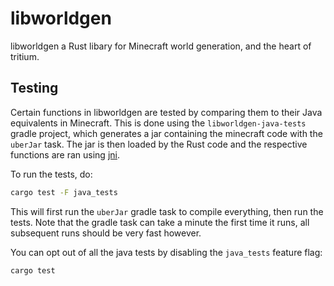 # libworldgen

libworldgen a Rust libary for Minecraft world generation, and the heart of tritium.

## Testing

Certain functions in libworldgen are tested by comparing them to their Java equivalents in Minecraft.
This is done using the `libworldgen-java-tests` gradle project, which generates a jar containing the minecraft code with the `uberJar` task.
The jar is then loaded by the Rust code and the respective functions are ran using [jni](https://crates.io/crates/jni).

To run the tests, do:

```sh
cargo test -F java_tests
```

This will first run the `uberJar` gradle task to compile everything,
then run the tests. Note that the gradle task can take a minute the first time it runs,
all subsequent runs should be very fast however.

You can opt out of all the java tests by disabling the `java_tests` feature flag:

```sh
cargo test
```
